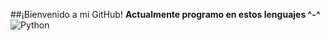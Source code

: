 ##¡Bienvenido a mi GitHub!
**Actualmente programo en estos lenguajes ^-^**
![Python](http://assets.stickpng.com/images/5848152fcef1014c0b5e4967.png)
